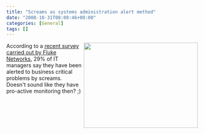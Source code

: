 ```yaml
---
title: "Screams as systems administration alert method"
date: "2008-10-31T08:00:46+00:00"
categories: [General]
tags: []
---
```


<a href="/images/uploads/2008/10/istock_000005466936xsmall.jpg"><img class="alignright size-medium wp-image-939" title="istock_000005466936xsmall" src="/image/uploads/2008/10/istock_000005466936xsmall.jpg" alt="" width="300" height="225" align="right" /></a>

According to a <a href="http://www.przoom.com/news/39767/">recent survey carried out by Fluke Networks</a>, 29% of IT managers say they have been alerted to business critical problems by screams. Doesn't sound like they have pro-active monitoring then? ;)
